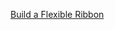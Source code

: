 [Build a Flexible Ribbon](https://www.protailwind.com/tutorials/build-a-flexible-ribbon-banner-in-tailwind-css/getting-started)
